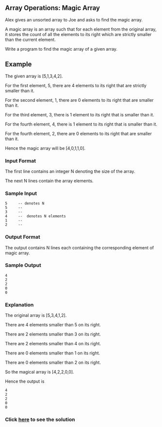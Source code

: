## Array Operations: Magic Array

Alex gives an unsorted array to Joe and asks to find the magic array.

A magic array is an array such that for each element from the original array, it stores the count of all the elements to its right which are strictly smaller than the current element.

Write a program to find the magic array of a given array.

## Example 
The given array is [5,1,3,4,2].

For the first element, 5, there are 4 elements to its right that are strictly smaller than it.

For the second element, 1, there are 0 elements to its right that are smaller than it.

For the third element, 3, there is 1 element to its right that is smaller than it.

For the fourth element, 4, there is 1 element to its right that is smaller than it.

For the fourth element, 2, there are 0 elements to its right that are smaller than it.


Hence the magic array will be [4,0,1,1,0].


### Input Format
The first line contains an integer N denoting the size of the array.

The next N lines contain the array elements.

### Sample Input
```
5     -- denotes N
5     --
3     --
4     --  denotes N elements
1     --
2     --
```

### Output Format
The output contains N lines each containing the corresponding element of magic array.
 
### Sample Output
```
4
2
2
0
0
```

### Explanation
The original array is [5,3,4,1,2].

There are 4 elements smaller than 5 on its right.

There are 2 elements smaller than 3 on its right.

There are 2 elements smaller than 4 on its right.

There are 0 elements smaller than 1 on its right.

There are 0 elements smaller than 2 on its right.

So the magical array is [4,2,2,0,0].

Hence the output is

```
4
2
2
0
0
```

### Click [here](./solutions/Question7.java) to see the solution
